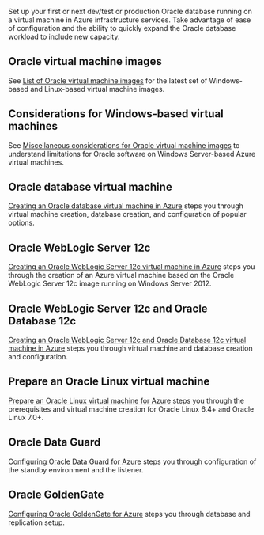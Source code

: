 
 

Set up your first or next dev/test or production Oracle database running on a virtual machine in Azure infrastructure services. Take advantage of ease of configuration and the ability to quickly expand the Oracle database workload to include new capacity.

## Oracle virtual machine images

See [List of Oracle virtual machine images](virtual-machines-oracle-list-oracle-virtual-machine-images.md) for the latest set of Windows-based and Linux-based virtual machine images.

## Considerations for Windows-based virtual machines

See [Miscellaneous considerations for Oracle virtual machine images](virtual-machines-windows-classic-oracle-considerations.md) to understand limitations for Oracle software on Windows Server-based Azure virtual machines.

## Oracle database virtual machine

[Creating an Oracle database virtual machine in Azure](virtual-machines-windows-classic-create-oracle-database.md) steps you through virtual machine creation, database creation, and configuration of popular options.

## Oracle WebLogic Server 12c

[Creating an Oracle WebLogic Server 12c virtual machine in Azure](virtual-machines-windows-create-oracle-weblogic-server-12c.md) steps you through the creation of an Azure virtual machine based on the Oracle WebLogic Server 12c image running on Windows Server 2012.

## Oracle WebLogic Server 12c and Oracle Database 12c

[Creating an Oracle WebLogic Server 12c and Oracle Database 12c virtual machine in Azure](virtual-machines-windows-create-oracle-weblogic-server-12c-database.md) steps you through virtual machine and database creation and configuration.

## Prepare an Oracle Linux virtual machine

[Prepare an Oracle Linux virtual machine for Azure](virtual-machines-linux-prepare-oracle.md) steps you through the prerequisites and virtual machine creation for Oracle Linux 6.4+ and Oracle Linux 7.0+.

## Oracle Data Guard

[Configuring Oracle Data Guard for Azure](virtual-machines-windows-classic-configure-oracle-data-guard.md) steps you through configuration of the standby environment and the listener.

## Oracle GoldenGate

[Configuring Oracle GoldenGate for Azure](virtual-machines-windows-classic-configure-oracle-goldengate.md) steps you through database and replication setup.